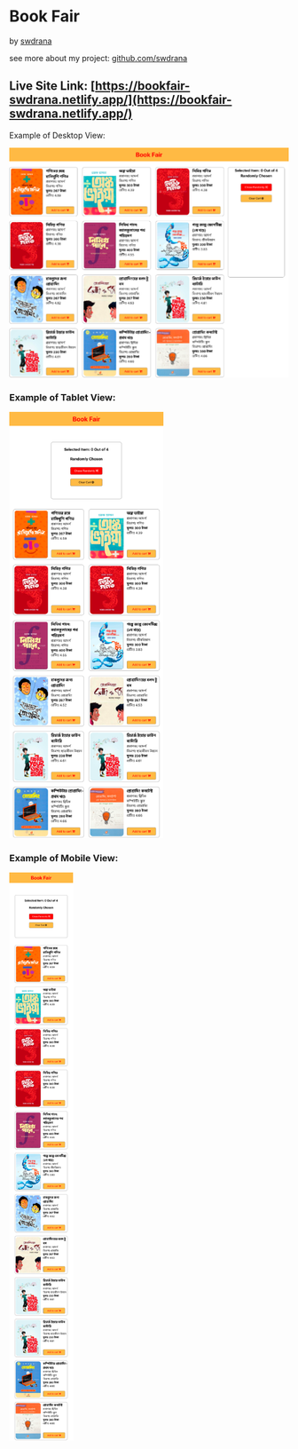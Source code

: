 # Book Fair

by [swdrana](https://www.facebook.com/swdrana)

see more about my project: [github.com/swdrana](https://www.github.com/swdrana)

## Live Site Link: [https://bookfair-swdrana.netlify.app/](https://bookfair-swdrana.netlify.app/)

Example of Desktop View:

[](https://bookfair-swdrana.netlify.app/)

![Untitled](README/Untitled.png)

### Example of Tablet View:

![Untitled](README/Untitled%201.png)

### Example of Mobile View:

![Untitled](README/Untitled%202.png)
